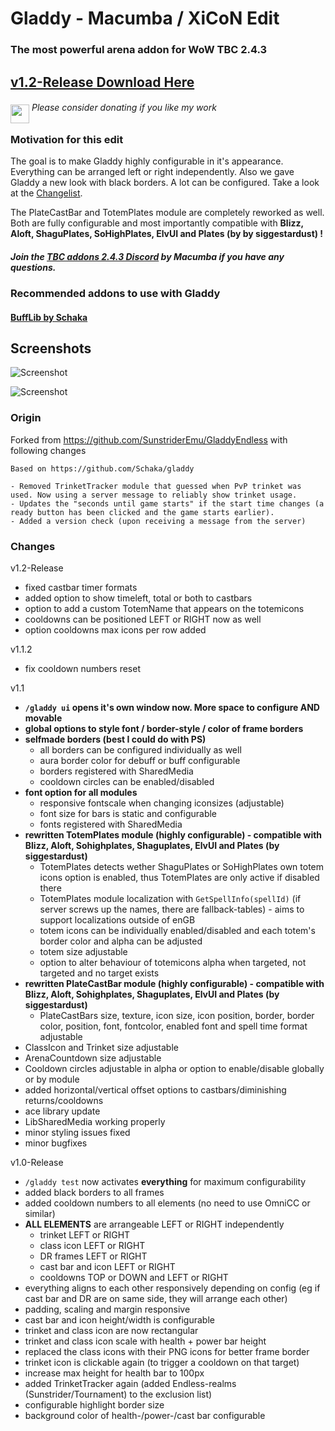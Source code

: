 # Gladdy - Macumba / XiCoN Edit

### The most powerful arena addon for WoW TBC 2.4.3
## [v1.2-Release Download Here](https://github.com/XiconQoo/Gladdy/releases/download/v1.2-Release/Gladdy-MX-Edit-v1.2-Release.zip)

###### <a target="_blank" rel="noopener noreferrer" href="https://www.paypal.me/xiconqoo/10"><img src="../readme-media/Paypal-Donate.png" height="30" style="margin-top:-30px;position:relative;top:20px;"></a> Please consider donating if you like my work

### Motivation for this edit

The goal is to make Gladdy highly configurable in it's appearance. Everything can be arranged left or right independently. Also we gave Gladdy a new look with black borders. A lot can be configured. Take a look at the [Changelist](https://github.com/XiconQoo/Gladdy#changes).

The PlateCastBar and TotemPlates module are completely reworked as well. Both are fully configurable and most importantly compatible with **Blizz, 
Aloft, ShaguPlates, SoHighPlates, ElvUI and Plates (by by siggestardust) !**

##### Join the [TBC addons 2.4.3 Discord](https://discord.gg/5qVu56M) by Macumba if you have any questions.


### Recommended addons to use with Gladdy

#### [BuffLib by Schaka](https://github.com/Schaka/BuffLib/releases/download/v1.1.1/BuffLib.zip)

## Screenshots

![Screenshot](../readme-media/sample1.jpg)

![Screenshot](../readme-media/sample2.jpg)

### Origin

Forked from https://github.com/SunstriderEmu/GladdyEndless with following changes
```
Based on https://github.com/Schaka/gladdy

- Removed TrinketTracker module that guessed when PvP trinket was used. Now using a server message to reliably show trinket usage.
- Updates the "seconds until game starts" if the start time changes (a ready button has been clicked and the game starts earlier).
- Added a version check (upon receiving a message from the server)
```

### Changes

v1.2-Release
- fixed castbar timer formats
- added option to show timeleft, total or both to castbars
- option to add a custom TotemName that appears on the totemicons
- cooldowns can be positioned LEFT or RIGHT now as well
- option cooldowns max icons per row added

v1.1.2

- fix cooldown numbers reset

v1.1

- **`/gladdy ui` opens it's own window now. More space to configure AND movable**
- **global options to style font / border-style / color of frame borders**
- **selfmade borders (best I could do with PS)**
  - all borders can be configured individually as well
  - aura border color for debuff or buff configurable
  - borders registered with SharedMedia
  - cooldown circles can be enabled/disabled
- **font option for all modules**
  - responsive fontscale when changing iconsizes (adjustable)
  - font size for bars is static and configurable
  - fonts registered with SharedMedia
- **rewritten TotemPlates module (highly configurable) - compatible with Blizz, Aloft, Sohighplates, Shaguplates, ElvUI and Plates (by siggestardust)**
  - TotemPlates detects wether ShaguPlates or SoHighPlates own totem icons option is enabled, thus TotemPlates are only active if disabled there
  - TotemPlates module localization with `GetSpellInfo(spellId)` (if server screws up the names, there are fallback-tables) - aims to support localizations outside of enGB
  - totem icons can be individually enabled/disabled and each totem's border color and alpha can be adjusted
  - totem size adjustable
  - option to alter behaviour of totemicons alpha when targeted, not targeted and no target exists
- **rewritten PlateCastBar module (highly configurable)  - compatible with Blizz, Aloft, Sohighplates, Shaguplates, ElvUI and Plates (by siggestardust)**
  - PlateCastBars size, texture, icon size, icon position, border, border color, position, font, fontcolor, enabled font and spell time format adjustable
- ClassIcon and Trinket size adjustable
- ArenaCountdown size adjustable
- Cooldown circles adjustable in alpha or option to enable/disable globally or by module
- added horizontal/vertical offset options to castbars/diminishing returns/cooldowns
- ace library update
- LibSharedMedia working properly
- minor styling issues fixed
- minor bugfixes

v1.0-Release
- `/gladdy test` now activates **everything** for maximum configurability
- added black borders to all frames
- added cooldown numbers to all elements (no need to use OmniCC or similar)
- **ALL ELEMENTS** are arrangeable LEFT or RIGHT independently
  - trinket LEFT or RIGHT
  - class icon LEFT or RIGHT
  - DR frames LEFT or RIGHT
  - cast bar and icon LEFT or RIGHT
  - cooldowns TOP or DOWN and LEFT or RIGHT
- everything aligns to each other responsively depending on config (eg if cast bar and DR are on same side, they will arrange each other)
- padding, scaling and margin responsive
- cast bar and icon height/width is configurable
- trinket and class icon are now rectangular
- trinket and class icon scale with health + power bar height
- replaced the class icons with their PNG icons for better frame border
- trinket icon is clickable again (to trigger a cooldown on that target)
- increase max height for health bar to 100px
- added TrinketTracker again (added Endless-realms (Sunstrider/Tournament) to the exclusion list)
- configurable highlight border size
- background color of health-/power-/cast bar configurable